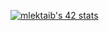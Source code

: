 [![mlektaib's 42 stats](https://badge.mediaplus.ma/greenbinary/mlektaib)](https://github.com/5N0023/)
